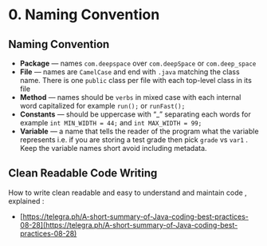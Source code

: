 # 0. Naming Convention

## Naming Convention

* **Package** — names `com.deepspace` over `com.deepSpace` or `com.deep_space`
* **File** — names are `CamelCase` and end with `.java` matching the class name. There is one `public` class per file with each top-level class in its file
* **Method** — names should be `verbs` in mixed case with each internal word capitalized for example `run();` or `runFast();`
* **Constants** — should be uppercase with “\_” separating each words for example `int MIN_WIDTH = 44;` and `int MAX_WIDTH = 99;`
* **Variable** — a name that tells the reader of the program what the variable represents i.e. if you are storing a test grade then pick `grade` vs `var1` . Keep the variable names short avoid including metadata.

## Clean Readable Code Writing

How to write clean readable and easy to understand and maintain code , explained :

* [https://telegra.ph/A-short-summary-of-Java-coding-best-practices-08-28](https://telegra.ph/A-short-summary-of-Java-coding-best-practices-08-28)

